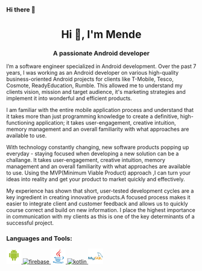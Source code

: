 ### Hi there 👋
<h1 align="center">Hi 👋, I'm Mende</h1>
<h3 align="center">A passionate Android developer</h3>

<p align="left">
I’m a software engineer specialized in Android development. Over the
past 7 years, I was working as an Android developer on various high-quality business-oriented Android projects for clients like T-Mobile, Tesco, Cosmote, ReadyEducation, Rumble. This allowed me to understand my clients vision, mission and target audience, it's marketing strategies and implement it into wonderful and efficient products.

I am familiar with the entire mobile application process and understand that it takes more than just programming knowledge to create a definitive, high-functioning application; it takes user-engagement, creative intuition, memory management and an overall familiarity with what approaches are available to use.

With technology constantly changing, new software products popping up everyday - staying focused when developing a new solution can be a challange. It takes user-engagement, creative intuition, memory management and an overall familiarity with what approaches are available to use. Using the MVP(Minimum Viable Product) approach ,I can turn your ideas into reality and get your product to market quickly and effectively.

My experience has shown that short, user-tested development cycles are a key ingredient in creating innovative products.A focused process makes it easier to integrate client and customer feedback and allows us to quickly course correct and build on new information. I place the highest importance in communication with my clients as this is one of the key determinants of a successful project.
</p>

<h3 align="left">Languages and Tools:</h3>
<p align="left"> <a href="https://developer.android.com" target="_blank" rel="noreferrer"> <img src="https://raw.githubusercontent.com/devicons/devicon/master/icons/android/android-original-wordmark.svg" alt="android" width="40" height="40"/> </a> <a href="https://firebase.google.com/" target="_blank" rel="noreferrer"> <img src="https://www.vectorlogo.zone/logos/firebase/firebase-icon.svg" alt="firebase" width="40" height="40"/> </a> <a href="https://www.java.com" target="_blank" rel="noreferrer"> <img src="https://raw.githubusercontent.com/devicons/devicon/master/icons/java/java-original.svg" alt="java" width="40" height="40"/> </a> <a href="https://kotlinlang.org" target="_blank" rel="noreferrer"> <img src="https://www.vectorlogo.zone/logos/kotlinlang/kotlinlang-icon.svg" alt="kotlin" width="40" height="40"/> </a> <a href="https://www.mysql.com/" target="_blank" rel="noreferrer"> <img src="https://raw.githubusercontent.com/devicons/devicon/master/icons/mysql/mysql-original-wordmark.svg" alt="mysql" width="40" height="40"/> </a> </p>

